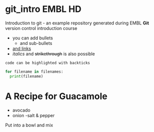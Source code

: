 # git_intro EMBL HD
Introduction to git - an example repository generated during EMBL **Git** version control introduction course

<double backslash comment>
  
- you can add bullets
  - and sub-bullets
- [and links](https://bio-it.embl.de)
- *italics* and ~~strikethrough~~ is also possible

`code can be highlighted with backticks` 

```Python
for filename in filenames:
  print(filename)
``` 


# A Recipe for Guacamole

- avocado
- onion
-salt & pepper

Put into a bowl and mix  
